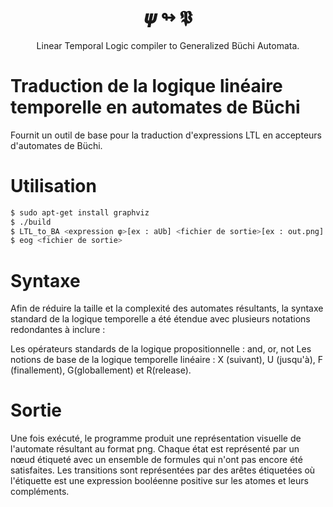 <div align="center"><h1> 𝝍  ↬  𝕻</h1>

Linear Temporal Logic compiler to Generalized Büchi Automata.

</div>

# Traduction de la logique linéaire temporelle en automates de Büchi

Fournit un outil de base pour la traduction d'expressions LTL en accepteurs d'automates de Büchi.

# Utilisation
```sh
$ sudo apt-get install graphviz
$ ./build
$ LTL_to_BA <expression φ>[ex : aUb] <fichier de sortie>[ex : out.png]
$ eog <fichier de sortie>
```

# Syntaxe
Afin de réduire la taille et la complexité des automates résultants, la syntaxe standard de la logique temporelle a été étendue avec plusieurs notations redondantes à inclure :

Les opérateurs standards de la logique propositionnelle : and, or, not
Les notions de base de la logique temporelle linéaire : X (suivant), U (jusqu'à), F (finallement), G(globallement) et R(release).

# Sortie
Une fois exécuté, le programme produit une représentation visuelle de l'automate résultant au format png. Chaque état est représenté par un nœud étiqueté avec un ensemble de formules qui n'ont pas encore été satisfaites. Les transitions sont représentées par des arêtes étiquetées où l'étiquette est une expression booléenne positive sur les atomes et leurs compléments.
